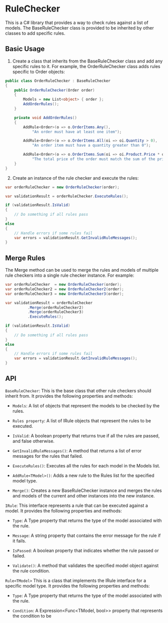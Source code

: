 # RuleChecker

This is a C# library that provides a way to check rules against a list of models. The BaseRuleChecker class is provided to be inherited by other classes to add specific rules.

## Basic Usage

1. Create a class that inherits from the BaseRuleChecker class and add any specific rules to it. For example, the OrderRuleChecker class adds rules specific to Order objects:

``` csharp
public class OrderRuleChecker : BaseRuleChecker
{
    public OrderRuleChecker(Order order)
    {
        Models = new List<object> { order };
        AddOrderRules();
    }

    private void AddOrderRules()
    {
        AddRule<Order>(o => o.OrderItems.Any(),
            "An order must have at least one item");

        AddRule<Order>(o => o.OrderItems.All(oi => oi.Quantity > 0),
            "An order item must have a quantity greater than 0");

        AddRule<Order>(o => o.OrderItems.Sum(oi => oi.Product.Price * oi.Quantity) == o.TotalPrice,
            "The total price of the order must match the sum of the prices of its items");
    }
}

```

2. Create an instance of the rule checker and execute the rules:

``` csharp
var orderRuleChecker = new OrderRuleChecker(order);

var validationResult = orderRuleChecker.ExecuteRules();

if (validationResult.IsValid)
{
    // Do something if all rules pass
}
else
{
    // Handle errors if some rules fail
    var errors = validationResult.GetInvalidRuleMessages();
}
```

## Merge Rules

The Merge method can be used to merge the rules and models of multiple rule checkers into a single rule checker instance. For example:

``` csharp
var orderRuleChecker  = new OrderRuleChecker(order);
var orderRuleChecker2 = new OrderRuleChecker2(order);
var orderRuleChecker3 = new OrderRuleChecker3(order);

var validationResult = orderRuleChecker
          .Merge(orderRuleChecker2)
          .Merge(orderRuleChecker3)
          .ExecuteRules();

if (validationResult.IsValid)
{
    // Do something if all rules pass
}
else
{
    // Handle errors if some rules fail
    var errors = validationResult.GetInvalidRuleMessages();
}
```


## API

`BaseRuleChecker`: 
This is the base class that other rule checkers should inherit from. It provides the following properties and methods:

  * `Models`:
  A list of objects that represent the models to be checked by the rules.

  * `Rules property`:
  A list of IRule objects that represent the rules to be executed.

  * `IsValid`:
  A boolean property that returns true if all the rules are passed, and false otherwise.

  * `GetInvalidRuleMessages()`:
  A method that returns a list of error messages for the rules that failed.

  * `ExecuteRules()`:
  Executes all the rules for each model in the Models list.

  * `AddRule<TModel>()`:
  Adds a new rule to the Rules list for the specified model type.

  * `Merge()`:
  Creates a new BaseRuleChecker instance and merges the rules and models of the current and other instances into the new instance.

`IRule`:
This interface represents a rule that can be executed against a model. It provides the following properties and methods:

  * `Type`:
  A Type property that returns the type of the model associated with the rule.

  * `Message`:
  A string property that contains the error message for the rule if it fails.

  * `IsPassed`:
  A boolean property that indicates whether the rule passed or failed.

  * `Validate()`:
  A method that validates the specified model object against the rule condition.

`Rule<TModel>`
This is a class that implements the IRule interface for a specific model type. It provides the following properties and methods:

  * `Type`:
  A Type property that returns the type of the model associated with the rule.

  * `Condition`:
  A Expression<Func<TModel, bool>> property that represents the condition to be
